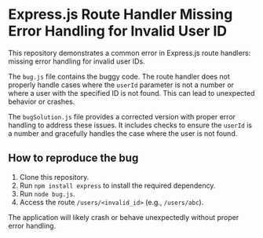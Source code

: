 # Express.js Route Handler Missing Error Handling for Invalid User ID

This repository demonstrates a common error in Express.js route handlers: missing error handling for invalid user IDs.

The `bug.js` file contains the buggy code.  The route handler does not properly handle cases where the `userId` parameter is not a number or where a user with the specified ID is not found.  This can lead to unexpected behavior or crashes.

The `bugSolution.js` file provides a corrected version with proper error handling to address these issues.  It includes checks to ensure the `userId` is a number and gracefully handles the case where the user is not found.

## How to reproduce the bug

1. Clone this repository.
2. Run `npm install express` to install the required dependency.
3. Run `node bug.js`.
4. Access the route `/users/<invalid_id>` (e.g., `/users/abc`).

The application will likely crash or behave unexpectedly without proper error handling.